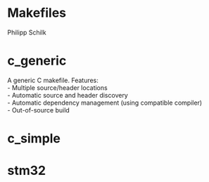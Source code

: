# Makefiles
Philipp Schilk 

# c_generic
A generic C makefile.
Features:   
    - Multiple source/header locations   
    - Automatic source and header discovery    
    - Automatic dependency management (using compatible compiler)  
    - Out-of-source build    

# c_simple

# stm32

